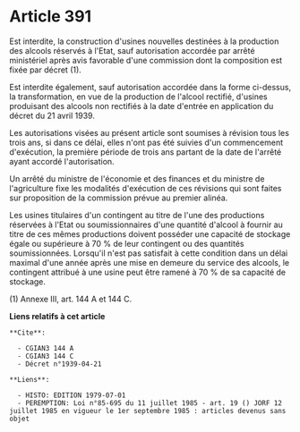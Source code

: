 # Article 391

Est interdite, la construction d'usines nouvelles destinées à la production des alcools réservés à l'Etat, sauf autorisation
accordée par arrêté ministériel après avis favorable d'une commission dont la composition est fixée par décret (1).

Est interdite également, sauf autorisation accordée dans la forme ci-dessus, la transformation, en vue de la production de
l'alcool rectifié, d'usines produisant des alcools non rectifiés à la date d'entrée en application du décret du 21 avril
1939.

Les autorisations visées au présent article sont soumises à révision tous les trois ans, si dans ce délai, elles n'ont pas
été suivies d'un commencement d'exécution, la première période de trois ans partant de la date de l'arrêté ayant accordé
l'autorisation.

Un arrêté du ministre de l'économie et des finances et du ministre de l'agriculture fixe les modalités d'exécution de ces
révisions qui sont faites sur proposition de la commission prévue au premier alinéa.

Les usines titulaires d'un contingent au titre de l'une des productions réservées à l'Etat ou soumissionnaires d'une quantité
d'alcool à fournir au titre de ces mêmes productions doivent posséder une capacité de stockage égale ou supérieure à 70 % de
leur contingent ou des quantités soumissionnées. Lorsqu'il n'est pas satisfait à cette condition dans un délai maximal d'une
année après une mise en demeure du service des alcools, le contingent attribué à une usine peut être ramené à 70 % de sa
capacité de stockage.

(1) Annexe III, art. 144 A et 144 C.

**Liens relatifs à cet article**

	**Cite**:

	  - CGIAN3 144 A
	  - CGIAN3 144 C
	  - Décret n°1939-04-21

	**Liens**:

	  - HISTO: EDITION 1979-07-01
	  - PEREMPTION: Loi n°85-695 du 11 juillet 1985 - art. 19 () JORF 12 juillet 1985 en vigueur le 1er septembre 1985 : articles devenus sans objet
